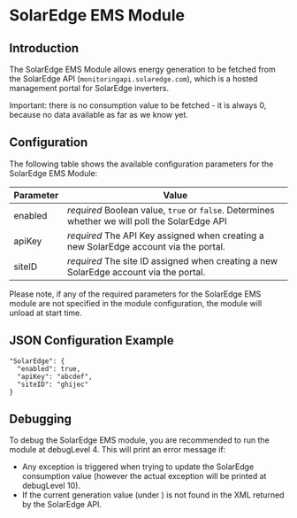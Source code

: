 # SolarEdge EMS Module

## Introduction

The SolarEdge EMS Module allows energy generation to be fetched from the SolarEdge API (```monitoringapi.solaredge.com```), which is a hosted management portal for SolarEdge inverters.

Important: there is no consumption value to be fetched - it is always 0, because no data available as far as we know yet.

## Configuration

The following table shows the available configuration parameters for the SolarEdge EMS Module:

| **Parameter** | **Value** |
| ------------- | --------- |
| enabled       | *required* Boolean value, ```true``` or ```false```. Determines whether we will poll the SolarEdge API |
| apiKey        | *required* The API Key assigned when creating a new SolarEdge account via the portal. |
| siteID        | *required* The site ID assigned when creating a new SolarEdge account via the portal. |

Please note, if any of the required parameters for the SolarEdge EMS module are not specified in the module configuration, the module will unload at start time.

## JSON Configuration Example

```
"SolarEdge": {
  "enabled": true,
  "apiKey": "abcdef",
  "siteID": "ghijec"
}
```

## Debugging

To debug the SolarEdge EMS module, you are recommended to run the module at debugLevel 4. This will print an error message if:

   * Any exception is triggered when trying to update the SolarEdge consumption value (however the actual exception will be printed at debugLevel 10).
   * If the current generation value (under <currentPower><power>) is not found in the XML returned by the SolarEdge API.
